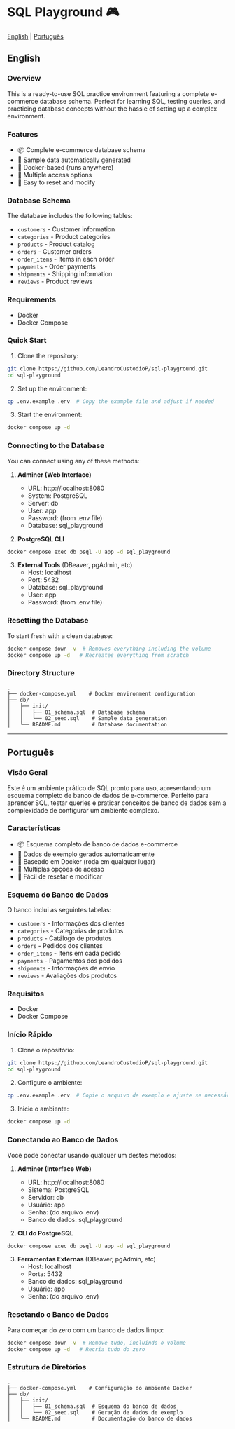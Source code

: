# SQL Playground 🎮

[English](#english) | [Português](#português)

## English

### Overview
This is a ready-to-use SQL practice environment featuring a complete e-commerce database schema. Perfect for learning SQL, testing queries, and practicing database concepts without the hassle of setting up a complex environment.

### Features
- 📦 Complete e-commerce database schema
- 🔄 Sample data automatically generated
- 🐳 Docker-based (runs anywhere)
- 🔌 Multiple access options
- 🔧 Easy to reset and modify

### Database Schema
The database includes the following tables:
- `customers` - Customer information
- `categories` - Product categories
- `products` - Product catalog
- `orders` - Customer orders
- `order_items` - Items in each order
- `payments` - Order payments
- `shipments` - Shipping information
- `reviews` - Product reviews

### Requirements
- Docker
- Docker Compose

### Quick Start
1. Clone the repository:
```bash
git clone https://github.com/LeandroCustodioP/sql-playground.git
cd sql-playground
```

2. Set up the environment:
```bash
cp .env.example .env  # Copy the example file and adjust if needed
```

3. Start the environment:
```bash
docker compose up -d
```

### Connecting to the Database
You can connect using any of these methods:

1. **Adminer (Web Interface)**
   - URL: http://localhost:8080
   - System: PostgreSQL
   - Server: db
   - User: app
   - Password: (from .env file)
   - Database: sql_playground

2. **PostgreSQL CLI**
```bash
docker compose exec db psql -U app -d sql_playground
```

3. **External Tools** (DBeaver, pgAdmin, etc)
   - Host: localhost
   - Port: 5432
   - Database: sql_playground
   - User: app
   - Password: (from .env file)

### Resetting the Database
To start fresh with a clean database:
```bash
docker compose down -v  # Removes everything including the volume
docker compose up -d   # Recreates everything from scratch
```

### Directory Structure
```
.
├── docker-compose.yml    # Docker environment configuration
├── db/
│   ├── init/
│   │   ├── 01_schema.sql  # Database schema
│   │   └── 02_seed.sql    # Sample data generation
│   └── README.md          # Database documentation
```

---

## Português

### Visão Geral
Este é um ambiente prático de SQL pronto para uso, apresentando um esquema completo de banco de dados de e-commerce. Perfeito para aprender SQL, testar queries e praticar conceitos de banco de dados sem a complexidade de configurar um ambiente complexo.

### Características
- 📦 Esquema completo de banco de dados e-commerce
- 🔄 Dados de exemplo gerados automaticamente
- 🐳 Baseado em Docker (roda em qualquer lugar)
- 🔌 Múltiplas opções de acesso
- 🔧 Fácil de resetar e modificar

### Esquema do Banco de Dados
O banco inclui as seguintes tabelas:
- `customers` - Informações dos clientes
- `categories` - Categorias de produtos
- `products` - Catálogo de produtos
- `orders` - Pedidos dos clientes
- `order_items` - Itens em cada pedido
- `payments` - Pagamentos dos pedidos
- `shipments` - Informações de envio
- `reviews` - Avaliações dos produtos

### Requisitos
- Docker
- Docker Compose

### Início Rápido
1. Clone o repositório:
```bash
git clone https://github.com/LeandroCustodioP/sql-playground.git
cd sql-playground
```

2. Configure o ambiente:
```bash
cp .env.example .env  # Copie o arquivo de exemplo e ajuste se necessário
```

3. Inicie o ambiente:
```bash
docker compose up -d
```

### Conectando ao Banco de Dados
Você pode conectar usando qualquer um destes métodos:

1. **Adminer (Interface Web)**
   - URL: http://localhost:8080
   - Sistema: PostgreSQL
   - Servidor: db
   - Usuário: app
   - Senha: (do arquivo .env)
   - Banco de dados: sql_playground

2. **CLI do PostgreSQL**
```bash
docker compose exec db psql -U app -d sql_playground
```

3. **Ferramentas Externas** (DBeaver, pgAdmin, etc)
   - Host: localhost
   - Porta: 5432
   - Banco de dados: sql_playground
   - Usuário: app
   - Senha: (do arquivo .env)

### Resetando o Banco de Dados
Para começar do zero com um banco de dados limpo:
```bash
docker compose down -v  # Remove tudo, incluindo o volume
docker compose up -d   # Recria tudo do zero
```

### Estrutura de Diretórios
```
.
├── docker-compose.yml    # Configuração do ambiente Docker
├── db/
│   ├── init/
│   │   ├── 01_schema.sql  # Esquema do banco de dados
│   │   └── 02_seed.sql    # Geração de dados de exemplo
│   └── README.md          # Documentação do banco de dados
```